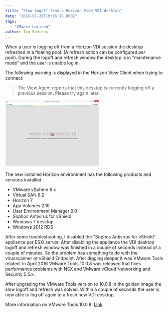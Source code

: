 ```yaml
---
title: "Slow logoff from a Horizon View VDI desktop"
date: "2016-07-26T19:16:15.000Z"
tags: 
  - "VMware-horizon"
author: Ivo Beerens
---
```


When a user is logging off from a Horizon VDI session the desktop refreshed in a floating pool. (A refresh action can be configured per pool). During the logoff and refresh window the desktop is in "maintenance mode" and the user is unable log in.

The following warning is displayed in the Horizon View Client when trying to connect:

> The View Agent reports that this desktop is currently logging off a previous session. Please try again later.

[![1](images/1-1-300x210.png)](images/1-1.png)

The new installed Horizon environment has the following products and versions installed:

- VMware vSphere 6.x
- Virtual SAN 6.2
- Horizon 7
- App Volumes 2.10
- User Environment Manager 9.0
- Sophos Antivirus for vShield
- Windows 7 desktop
- Windows 2012 RDS

After some troubleshooting, I disabled the "Sophos Antivirus for vShield" appliance per ESXi server. After disabling the appliance the VDI desktop logoff and refresh window was finished in a couple of seconds instead of a couple of minutes. So the problem has something to do with the virusscanner or vShield Endpoint. After digging deeper it was VMware Tools related. In April 2016 VMware Tools 10.0.8 was released that fixes performance problems with NSX and VMware vCloud Networking and Security 5.5.x.

After upgrading the VMware Tools version to 10.0.8 in the golden image the slow logoff and refresh was solved. Within a couple of seconds the user is now able to log off again to a fresh new VDI desktop.

More information on VMware Tools 10.0.8: [Link](https://pubs.VMware.com/Release_Notes/en/VMwaretools/1008/VMware-tools-1008-release-notes.html).



